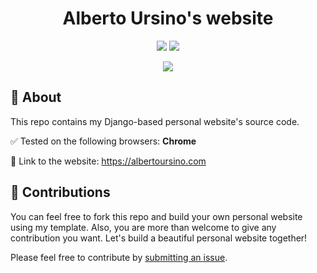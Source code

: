 <div align="center">
<h1>Alberto Ursino's website</h1>

<a href="https://www.djangoproject.com/">![](https://img.shields.io/badge/Django-5.1.2-blue?logo=Django&labelColor=%230C4B33&color=%23FFFFFF)</a>
<a href="https://aws.amazon.com/elasticbeanstalk/?gclid=CjwKCAjw1920BhA3EiwAJT3lSZFB-rtpfhEoYPk5WQwNOV0qUfTxmfQJ9xCdQEvs7mAkZ_pX4a3TvhoCSGQQAvD_BwE&trk=b291fc2d-ecdb-48b9-9a2c-fdedcf3ae325&sc_channel=ps&ef_id=CjwKCAjw1920BhA3EiwAJT3lSZFB-rtpfhEoYPk5WQwNOV0qUfTxmfQJ9xCdQEvs7mAkZ_pX4a3TvhoCSGQQAvD_BwE:G:s&s_kwcid=AL!4422!3!651510173466!e!!g!!elastic%20beanstalk!19836373402!146491523465">![](https://img.shields.io/badge/AWS-Elastic%20Beanstalk-blue?logo=amazon&labelColor=%231A2432&color=%23FF9900)</a>

<a href="https://img.shields.io/badge/WIP-blue?color=da4167">![](https://img.shields.io/badge/WIP-blue?color=da4167)</a>

</div>

## 🚀 About

This repo contains my Django-based personal website's source code.

✅ Tested on the following browsers: **Chrome**

🔗 Link to the website: <a href="https://albertoursino.com/">https://albertoursino.com</a>

## 🤝 Contributions

You can feel free to fork this repo and build your own personal website using my template. Also, you are more than welcome to give any contribution you want. Let's build a beautiful personal website together!

Please feel free to contribute by [submitting an issue](https://github.com/albertoursino/albertoursino-website/issues).
